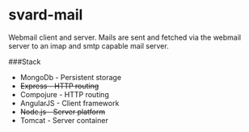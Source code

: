 svard-mail
==========

Webmail client and server. Mails are sent and fetched via the webmail server to an imap and smtp capable mail server.

###Stack

- MongoDb - Persistent storage
- ~~Express - HTTP routing~~
- Compojure - HTTP routing
- AngularJS - Client framework
- ~~Node.js - Server platform~~
- Tomcat - Server container